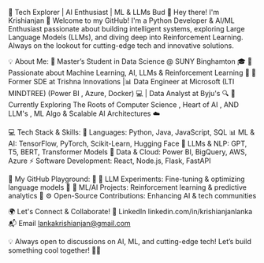 🚀 Tech Explorer | AI Enthusiast | ML & LLMs Bud 🤖
Hey there! I'm Krishianjan  👋
Welcome to my GitHub! I'm a  Python Developer & AI/ML Enthusiast passionate about building intelligent systems, exploring Large Language Models (LLMs), and diving deep into Reinforcement Learning. Always on the lookout for cutting-edge tech and innovative solutions.

💡 About Me:
🔹 Master’s Student in Data Science @ SUNY Binghamton 🎓
🔹 Passionate about Machine Learning, AI, LLMs & Reinforcement Learning 🤖
🔹 Former SDE at Trishna Innovations |📊 Data Engineer at Microsoft (LTI MINDTREE) (Power BI , Azure, Docker) 💻 | Data Analyst at Byju's 🔍 
🔹 Currently Exploring  The Roots of Computer Science , Heart of AI , AND  LLM's , ML Algo & Scalable AI Architectures  ☁️

💻 Tech Stack & Skills:
🚀 Languages: Python, Java, JavaScript, SQL
📊 ML & AI: TensorFlow, PyTorch, Scikit-Learn, Hugging Face
🧠 LLMs & NLP: GPT, T5, BERT, Transformer Models
📡 Data & Cloud: Power BI, BigQuery, AWS, Azure
⚡ Software Development: React, Node.js, Flask, FastAPI

🚀 My GitHub Playground:
📌 🔬 LLM Experiments: Fine-tuning & optimizing language models
📌 🧠 ML/AI Projects: Reinforcement learning & predictive analytics
📌 ⚙️ Open-Source Contributions: Enhancing AI & tech communities

🌍 Let's Connect & Collaborate!
🔗 LinkedIn linkedin.com/in/krishianjanlanka
📬 Email lankakrishianjan@gmail.com

💡 Always open to discussions on AI, ML, and cutting-edge tech! Let’s build something cool together! 🚀✨

